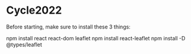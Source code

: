 # Cycle2022

Before starting, make sure to install these 3 things:


npm install react react-dom leaflet
npm install react-leaflet
npm install -D @types/leaflet

